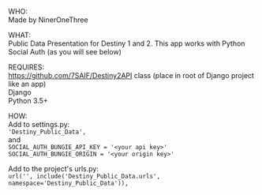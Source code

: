 WHO:  
    Made by NinerOneThree  
    
WHAT:  
    Public Data Presentation for Destiny 1 and 2.
    This app works with Python Social Auth (as you will see below)
      
REQUIRES:  
    https://github.com/7SAIF/Destiny2API class (place in root of Django project like an app)   
    Django  
    Python 3.5+  
    
HOW:  
Add to settings.py:  
`'Destiny_Public_Data',`  
and  
`SOCIAL_AUTH_BUNGIE_API_KEY = '<your api key>'  
SOCIAL_AUTH_BUNGIE_ORIGIN = '<your origin key>'`  

Add to the project's urls.py:  
`url('', include('Destiny_Public_Data.urls', namespace='Destiny_Public_Data')),`
